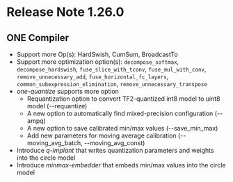 # Release Note 1.26.0

## ONE Compiler

- Support more Op(s): HardSwish, CumSum, BroadcastTo
- Support more optimization option(s): `decompose_softmax`, `decompose_hardswish`, `fuse_slice_with_tconv`,
    `fuse_mul_with_conv`, `remove_unnecessary_add`, `fuse_horizontal_fc_layers`, `common_subexpression_elimination`,
    `remove_unnecessary_transpose`
- _one-quantize_ supports more option
  - Requantization option to convert TF2-quantized int8 model to uint8 model (--requantize)
  - A new option to automatically find mixed-precision configuration (--ampq)
  - A new option to save calibrated min/max values (--save_min_max)
  - Add new parameters for moving average calibration (--moving_avg_batch, --moving_avg_const)
- Introduce _q-implant_ that writes quantization parameters and weights into the circle model
- Introduce _minmax-embedder_ that embeds min/max values into the circle model
